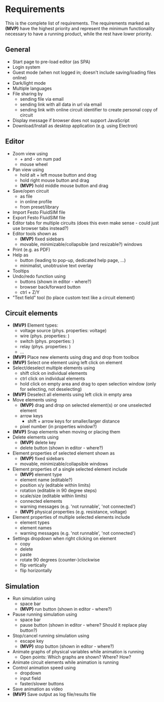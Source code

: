 # Requirements

This is the complete list of requirements. The requirements marked as **(MVP)** have the highest priority and represent the minimum functionality necessary to have a running product, while the rest have lower priority.

## General

- Start page to pre-load editor (as SPA)
- Login system
- Guest mode (when not logged in; doesn't include saving/loading files online)
- Dark/light mode
- Multiple languages
- File sharing by
  - sending file via email
  - sending link with all data in url via email
  - sending link with online circuit identifier to create personal copy of circuit
- Display message if browser does not support JavaScript
- Download/Install as desktop application (e.g. using Electron)

## Editor

- Zoom view using
  - \+ and - on num pad
  - mouse wheel
- Pan view using
  - hold alt + left mouse button and drag
  - hold right mouse button and drag
  - **(MVP)** hold middle mouse button and drag
- Save/open circuit
  - as file
  - in online profile
  - from preset/library
- Import Festo FluidSIM file
- Export Festo FluidSIM file
- Editor tabs for multiple circuits (does this even make sense - could just use browser tabs instead?)
- Editor tools shown as
  - **(MVP)** fixed sidebars
  - movable, minimizable/collapsible (and resizable?) windows
- Print (e.g. as PDF)
- Help as
  - button (leading to pop-up, dedicated help page, ...)
  - minimalist, unobtrusive text overlay
- Tooltips
- Undo/redo function using
  - buttons (shown in editor - where?)
  - browser back/forward button
  - ctrl + Z/Y
- "Text field" tool (to place custom text like a circuit element)

## Circuit elements

- **(MVP)** Element types:
  - voltage source (phys. properties: voltage)
  - wire (phys. properties: )
  - switch (phys. properties: )
  - relay (phys. properties: )
  - ...
- **(MVP)** Place new elements using drag and drop from toolbox
- **(MVP)** Select one element using left click on element
- Select/deselect multiple elements using
  - shift click on individual elements
  - ctrl click on individual elements
  - hold click on empty area and drag to open selection window (only for selecting, not deselecting)
- **(MVP)** Deselect all elements using left click in empty area
- Move elements using
  - **(MVP)** drag and drop on selected element(s) or one unselected element
  - arrow keys
    - shift + arrow keys for smaller/larger distance
  - pixel number (in properties window?)
- **(MVP)** Snap elements when moving or placing them
- Delete elements using
  - **(MVP)** delete key
  - delete button (shown in editor - where?)
- Element properties of selected element shown as
  - **(MVP)** fixed sidebars
  - movable, minimizable/collapsible windows
- Element properties of a single selected element include
  - **(MVP)** element type
  - element name (editable?)
  - position x/y (editable within limits)
  - rotation (editable in 90 degree steps)
  - scale/size (editable within limits)
  - connected elements
  - warning messages (e.g. 'not runnable', 'not connected')
  - **(MVP)** physical properties (e.g. resistance, voltage)
- Element properties of multiple selected elements include
  - element types
  - element names
  - warning messages (e.g. 'not runnable', 'not connected')
- Settings dropdown when right clicking on element
  - copy
  - delete
  - paste
  - rotate 90 degrees (counter-)clockwise
  - flip vertically
  - flip horizontally

## Simulation

- Run simulation using
  - space bar
  - **(MVP)** run button (shown in editor - where?)
- Pause running simulation using
  - space bar
  - pause button (shown in editor - where? Should it replace play button?)
- Stop/cancel running simulation using
  - escape key
  - **(MVP)** stop button (shown in editor - where?)
- Animate graphs of physical variables while animation is running
  - Open points: Which graphs are shown? Where? How?
- Animate circuit elements while animation is running
- Control animation speed using
  - dropdown
  - input field
  - faster/slower buttons
- Save animation as video
- **(MVP)** Save output as log file/results file
